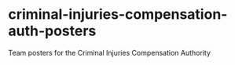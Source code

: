 # criminal-injuries-compensation-auth-posters
Team posters for the Criminal Injuries Compensation Authority
